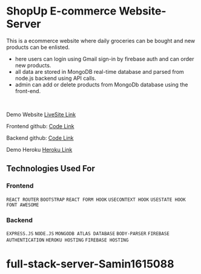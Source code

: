 # ShopUp E-commerce Website-Server
This is a ecommerce website where daily groceries can be bought and new products can be enlisted.<br/>


- here users can login using Gmail sign-in by firebase auth and can order new products. 
- all data are stored in MongoDB real-time database and parsed from node.js backend using API calls.
- admin can add or delete products from MongoDb database using the front-end.

<br/>

Demo Website [LiveSite Link](https://shopup-milestone-10.web.app/) 

Frontend github: [Code Link](https://github.com/Samin1615088/shopUp-ecommerce)

Backend github: [Code Link](https://github.com/Samin1615088/shopUp-ecommerce-server)

Demo Heroku [Heroku Link](https://blooming-tundra-01056.herokuapp.com/)



## Technologies Used For 

### Frontend

`REACT ROUTER`  `BOOTSTRAP`  `REACT FORM HOOK`  `USECONTEXT HOOK`  `USESTATE HOOK`  `FONT AWESOME`


###  Backend

`EXPRESS.JS`  `NODE.JS`  `MONGODB ATLAS DATABASE`  `BODY-PARSER`  `FIREBASE AUTHENTICATION`  `HEROKU HOSTING`  `FIREBASE HOSTING`


# full-stack-server-Samin1615088
